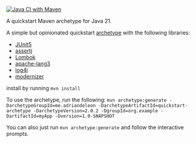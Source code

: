 [![Java CI with Maven](https://github.com/adriandeleon/qucikstart-archetype/actions/workflows/maven.yml/badge.svg)](https://github.com/adriandeleon/quickstart-archetype/actions/workflows/maven.yml)

A quickstart Maven archetype for Java 21.

A simple but opinionated quickstart [archetype](https://maven.apache.org/guides/introduction/introduction-to-archetypes.html) with the following libraries:
* [JUnit5]( https://junit.org/junit5/)
* [assertj](https://assertj.github.io/doc/)
* [Lombok](https://projectlombok.org/)
* [apache-lang3](https://commons.apache.org/proper/commons-lang/)
* [log4j](https://logging.apache.org/log4j/2.x/)
* [modernizer](https://github.com/gaul/modernizer-maven-plugin)

install by running `mvn install`

To use the archetype, run the following:
`mvn archetype:generate -DarchetypeGroupId=me.adriandeleon
-DarchetypeArtifactId=quickstart-archetype
-DarchetypeVersion=2.0.2
-DgroupId=org.example
-DartifactId=myApp
-Dversion=1.0-SNAPSHOT`

You can also just run `mvn archetype:generate` and follow the interactive prompts.
